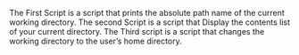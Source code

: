 The First Script is a script that prints the absolute path name of the current working directory.
The second Script is a script that Display the contents list of your current directory.
The Third script is a script that changes the working directory to the user’s home directory.
